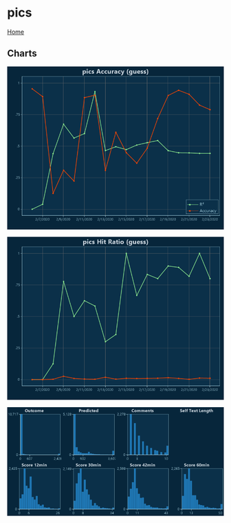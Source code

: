 # pics

[Home](../index.md)

## Charts

![pics R² (guess)](../images/guess_pics_Accuracy.png "pics R² (guess)")

![pics Hit Ratio (guess)](../images/guess_pics_HitRatio.png "pics Hit Ratio (guess)")

![pics Distributions (guess)](../images/guess_pics_Distributions.png "pics Distributions (guess)")

